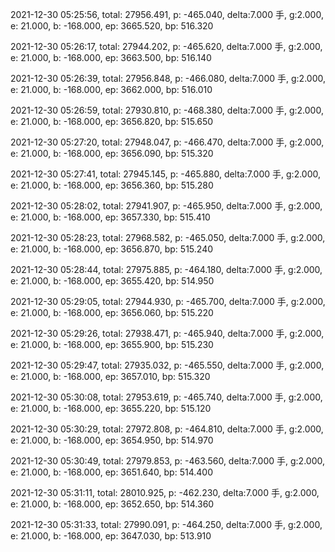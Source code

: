 2021-12-30 05:25:56, total: 27956.491, p: -465.040, delta:7.000 手, g:2.000, e: 21.000, b: -168.000, ep: 3665.520, bp: 516.320

2021-12-30 05:26:17, total: 27944.202, p: -465.620, delta:7.000 手, g:2.000, e: 21.000, b: -168.000, ep: 3663.500, bp: 516.140

2021-12-30 05:26:39, total: 27956.848, p: -466.080, delta:7.000 手, g:2.000, e: 21.000, b: -168.000, ep: 3662.000, bp: 516.010

2021-12-30 05:26:59, total: 27930.810, p: -468.380, delta:7.000 手, g:2.000, e: 21.000, b: -168.000, ep: 3656.820, bp: 515.650

2021-12-30 05:27:20, total: 27948.047, p: -466.470, delta:7.000 手, g:2.000, e: 21.000, b: -168.000, ep: 3656.090, bp: 515.320

2021-12-30 05:27:41, total: 27945.145, p: -465.880, delta:7.000 手, g:2.000, e: 21.000, b: -168.000, ep: 3656.360, bp: 515.280

2021-12-30 05:28:02, total: 27941.907, p: -465.950, delta:7.000 手, g:2.000, e: 21.000, b: -168.000, ep: 3657.330, bp: 515.410

2021-12-30 05:28:23, total: 27968.582, p: -465.050, delta:7.000 手, g:2.000, e: 21.000, b: -168.000, ep: 3656.870, bp: 515.240

2021-12-30 05:28:44, total: 27975.885, p: -464.180, delta:7.000 手, g:2.000, e: 21.000, b: -168.000, ep: 3655.420, bp: 514.950

2021-12-30 05:29:05, total: 27944.930, p: -465.700, delta:7.000 手, g:2.000, e: 21.000, b: -168.000, ep: 3656.060, bp: 515.220

2021-12-30 05:29:26, total: 27938.471, p: -465.940, delta:7.000 手, g:2.000, e: 21.000, b: -168.000, ep: 3655.900, bp: 515.230

2021-12-30 05:29:47, total: 27935.032, p: -465.550, delta:7.000 手, g:2.000, e: 21.000, b: -168.000, ep: 3657.010, bp: 515.320

2021-12-30 05:30:08, total: 27953.619, p: -465.740, delta:7.000 手, g:2.000, e: 21.000, b: -168.000, ep: 3655.220, bp: 515.120

2021-12-30 05:30:29, total: 27972.808, p: -464.810, delta:7.000 手, g:2.000, e: 21.000, b: -168.000, ep: 3654.950, bp: 514.970

2021-12-30 05:30:49, total: 27979.853, p: -463.560, delta:7.000 手, g:2.000, e: 21.000, b: -168.000, ep: 3651.640, bp: 514.400

2021-12-30 05:31:11, total: 28010.925, p: -462.230, delta:7.000 手, g:2.000, e: 21.000, b: -168.000, ep: 3652.650, bp: 514.360

2021-12-30 05:31:33, total: 27990.091, p: -464.250, delta:7.000 手, g:2.000, e: 21.000, b: -168.000, ep: 3647.030, bp: 513.910